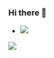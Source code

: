 ### Hi there 👋


- ![](https://github-readme-stats.vercel.app/api?username=NicoIer&show_icons=true&theme=material-palenight)

![](https://github-readme-stats.vercel.app/api/top-langs/?username=NicoIer&layout=compact&theme=material-palenight)

<!--
**NicoIer/NicoIer** is a ✨ _special_ ✨ repository because its `README.md` (this file) appears on your GitHub profile.

Here are some ideas to get you started:

- 🔭 I’m currently working on ...
- 🌱 I’m currently learning ...
- 👯 I’m looking to collaborate on ...
- 🤔 I’m looking for help with ...
- 💬 Ask me about ...
- 📫 How to reach me: ...
- 😄 Pronouns: ...
- ⚡ Fun fact: ...
-->
